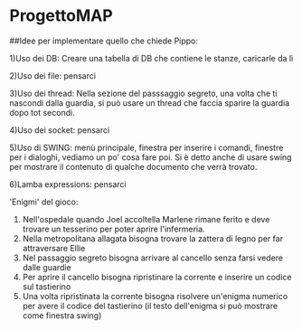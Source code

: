 # ProgettoMAP

##Idee per implementare quello che chiede Pippo:

1)Uso dei DB: Creare una tabella di DB che contiene le stanze, caricarle da lì

2)Uso dei file: pensarci

3)Uso dei thread: Nella sezione del passsaggio segreto, una volta che ti nascondi dalla guardia, si può usare un thread che faccia sparire la guardia dopo tot secondi.

4)Uso dei socket: pensarci

5)Uso di SWING: menù principale, finestra per inserire i comandi, finestre per i dialoghi, vediamo un po' cosa fare poi.
Si è detto anche di usare swing per mostrare il contenuto di qualche documento che verrà trovato.

6)Lamba expressions: pensarci


'Enigmi' del gioco:
1) Nell'ospedale quando Joel accoltella Marlene rimane ferito e deve trovare un tesserino per poter aprire l'infermeria.
2) Nella metropolitana allagata bisogna trovare la zattera di legno per far attraversare Ellie
3) Nel passaggio segreto bisogna arrivare al cancello senza farsi vedere dalle guardie
4) Per aprire il cancello bisogna ripristinare la corrente e inserire un codice sul tastierino
5) Una volta ripristinata la corrente bisogna risolvere un'enigma numerico per avere il codice del tastierino (il testo dell'enigma si può mostrare come finestra swing)
